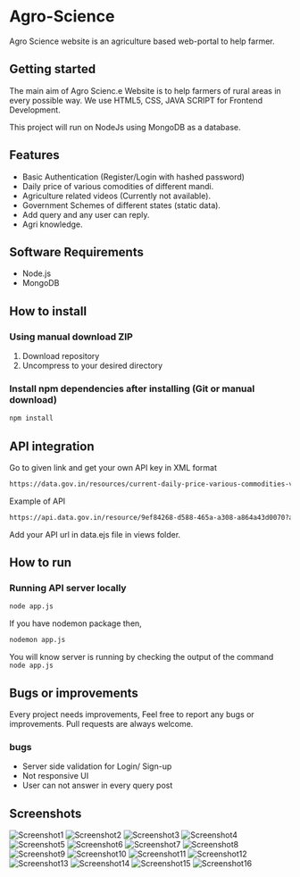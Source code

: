# Agro-Science
Agro Science website is an agriculture based web-portal to help farmer.

## Getting started

The main aim of Agro Scienc.e Website is to help farmers of rural areas in every possible way. We use HTML5, CSS, JAVA SCRIPT for Frontend Development.

This project will run on NodeJs using MongoDB as a database.


## Features

- Basic Authentication (Register/Login with hashed password)
- Daily price of various comodities of different mandi.
- Agriculture related videos (Currently not available).
- Government Schemes of different states (static data).
- Add query and any user can reply.
- Agri knowledge.

## Software Requirements

- Node.js
- MongoDB

## How to install

### Using manual download ZIP

1.  Download repository
2.  Uncompress to your desired directory

### Install npm dependencies after installing (Git or manual download)

```bash
npm install
```

## API integration 

Go to given link and get your own API key in XML format 

```bash
https://data.gov.in/resources/current-daily-price-various-commodities-various-markets-mandi/api
```

Example of API

```bash
https://api.data.gov.in/resource/9ef84268-d588-465a-a308-a864a43d0070?api-key=579b464db66ec23bdd0000019b3d122ad1e844b1767aa69c3fe17d2c&format=json&offset=0&limit=1000&filters=state
```

Add your API url in data.ejs file in views folder.

## How to run

### Running API server locally

```bash
node app.js
```
If you have nodemon package then,

```bash
nodemon app.js
```

You will know server is running by checking the output of the command `node app.js`


## Bugs or improvements

Every project needs improvements, Feel free to report any bugs or improvements. Pull requests are always welcome.

### bugs
- Server side validation for Login/ Sign-up  
- Not responsive UI
- User can not answer in every query post

## Screenshots
![Screenshot1](Screenshots/1.PNG)
![Screenshot2](Screenshots/2.PNG)
![Screenshot3](Screenshots/3.PNG)
![Screenshot4](Screenshots/4.PNG)
![Screenshot5](Screenshots/5.PNG)
![Screenshot6](Screenshots/6.PNG)
![Screenshot7](Screenshots/7(2).PNG)
![Screenshot8](Screenshots/8.PNG)
![Screenshot9](Screenshots/9.PNG)
![Screenshot10](Screenshots/10.PNG)
![Screenshot11](Screenshots/11.PNG)
![Screenshot12](Screenshots/12.PNG)
![Screenshot13](Screenshots/13.PNG)
![Screenshot14](Screenshots/14.PNG)
![Screenshot15](Screenshots/15.PNG)
![Screenshot16](Screenshots/16.PNG)
